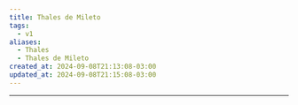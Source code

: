 ```yaml
---
title: Thales de Mileto
tags:
  - v1
aliases:
  - Thales
  - Thales de Mileto
created_at: 2024-09-08T21:13:08-03:00
updated_at: 2024-09-08T21:15:08-03:00
---
```



---


